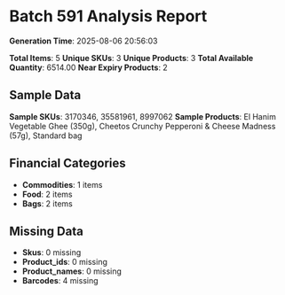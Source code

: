 # Batch 591 Analysis Report

**Generation Time**: 2025-08-06 20:56:03

**Total Items**: 5
**Unique SKUs**: 3
**Unique Products**: 3
**Total Available Quantity**: 6514.00
**Near Expiry Products**: 2

## Sample Data
**Sample SKUs**: 3170346, 35581961, 8997062
**Sample Products**: El Hanim Vegetable Ghee (350g), Cheetos Crunchy Pepperoni & Cheese Madness (57g), Standard bag

## Financial Categories
- **Commodities**: 1 items
- **Food**: 2 items
- **Bags**: 2 items

## Missing Data
- **Skus**: 0 missing
- **Product_ids**: 0 missing
- **Product_names**: 0 missing
- **Barcodes**: 4 missing
